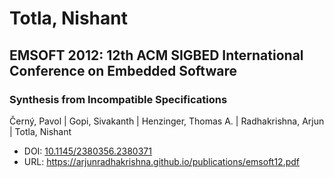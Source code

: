 # Totla, Nishant

## EMSOFT 2012: 12th ACM SIGBED International Conference on Embedded Software

### Synthesis from Incompatible Specifications
Černý, Pavol | Gopi, Sivakanth | Henzinger, Thomas A. | Radhakrishna, Arjun | Totla, Nishant
* DOI: [10.1145/2380356.2380371](https://doi.org/10.1145/2380356.2380371)
* URL: <https://arjunradhakrishna.github.io/publications/emsoft12.pdf>

